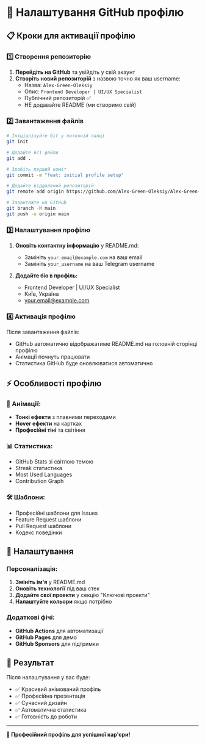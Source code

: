 # 🚀 Налаштування GitHub профілю

## 📋 Кроки для активації профілю

### 1️⃣ Створення репозиторію

1. **Перейдіть на GitHub** та увійдіть у свій акаунт
2. **Створіть новий репозиторій** з назвою точно як ваш username:
   - Назва: `Alex-Green-Oleksiy`
   - Опис: `Frontend Developer | UI/UX Specialist`
   - Публічний репозиторій ✅
   - НЕ додавайте README (ми створимо свій)

### 2️⃣ Завантаження файлів

```bash
# Ініціалізуйте Git у поточній папці
git init

# Додайте всі файли
git add .

# Зробіть перший коміт
git commit -m "feat: initial profile setup"

# Додайте віддалений репозиторій
git remote add origin https://github.com/Alex-Green-Oleksiy/Alex-Green-Oleksiy.git

# Завантажте на GitHub
git branch -M main
git push -u origin main
```

### 3️⃣ Налаштування профілю

1. **Оновіть контактну інформацію** у README.md:
   - Замініть `your.email@example.com` на ваш email
   - Замініть `your_username` на ваш Telegram username

2. **Додайте біо в профіль:**
   - Frontend Developer | UI/UX Specialist
   - Київ, Україна
   - your.email@example.com

### 4️⃣ Активація профілю

Після завантаження файлів:
- GitHub автоматично відображатиме README.md на головній сторінці профілю
- Анімації почнуть працювати
- Статистика GitHub буде оновлюватися автоматично

## ⚡ Особливості профілю

### 🎨 Анімації:
- **Тонкі ефекти** з плавними переходами
- **Hover ефекти** на картках
- **Професійні тіні** та світіння

### 📊 Статистика:
- GitHub Stats зі світлою темою
- Streak статистика
- Most Used Languages
- Contribution Graph

### 🛠️ Шаблони:
- Професійні шаблони для Issues
- Feature Request шаблони
- Pull Request шаблони
- Кодекс поведінки

## 🔧 Налаштування

### Персоналізація:
1. **Змініть ім'я** у README.md
2. **Оновіть технології** під ваш стек
3. **Додайте свої проекти** у секцію "Ключові проекти"
4. **Налаштуйте кольори** якщо потрібно

### Додаткові фічі:
- **GitHub Actions** для автоматизації
- **GitHub Pages** для демо
- **GitHub Sponsors** для підтримки

## 🎯 Результат

Після налаштування у вас буде:
- ✅ Красивий анімований профіль
- ✅ Професійна презентація
- ✅ Сучасний дизайн
- ✅ Автоматична статистика
- ✅ Готовність до роботи

---
**🎯 Професійний профіль для успішної кар'єри!** 